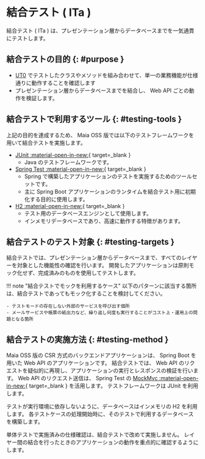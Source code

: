 # 結合テスト ( ITa )

結合テスト ( ITa ) は、プレゼンテーション層からデータベースまでを一気通貫にテストします。

## 結合テストの目的 {: #purpose }

- [UT0](unit-test.md) でテストしたクラスやメソッドを組み合わせて、単一の業務機能が仕様通りに動作することを確認します
- プレゼンテーション層からデータベースまでを結合し、 Web API ごとの動作を検証します。

## 結合テストで利用するツール {: #testing-tools }

上記の目的を達成するため、 Maia OSS 版では以下のテストフレームワークを用いて結合テストを実施します。

- [JUnit :material-open-in-new:](https://junit.org/){ target=_blank }
    - Java のテストフレームワークです。
- [Spring Test :material-open-in-new:](https://spring.pleiades.io/spring-framework/docs/current/reference/html/testing.html){ target=_blank }
    - Spring で構築したアプリケーションのテストを実施するためのツールセットです。
    - 主に Spring Boot アプリケーションのランタイムを結合テスト用に初期化する目的に使用します。
- [H2 :material-open-in-new:](https://www.h2database.com/){ target=_blank }
    - テスト用のデータベースエンジンとして使用します。
    - インメモリデータベースであり、高速に動作する特徴があります。

## 結合テストのテスト対象 {: #testing-targets }

結合テストでは、プレゼンテーション層からデータベースまで、すべてのレイヤーを対象とした機能性の確認を行います。
開発したアプリケーションは原則モック化せず、完成済みのものを使用してテストします。

!!! note "結合テストでモックを利用するケース"
    以下のパターンに該当する箇所は、結合テストであってもモック化することを検討してください。

    - テストモードの存在しない外部のサービスを呼び出す個所
    - メールサービスや帳票の紙出力など、繰り返し何度も実行することがコスト上・運用上の問題となる箇所

## 結合テストの実施方法 {: #testing-method }

Maia OSS 版の CSR 方式のバックエンドアプリケーションは、 Spring Boot を用いた Web API のアプリケーションです。
結合テストでは、 Web API のリクエストを疑似的に再現し、アプリケーションの実行とレスポンスの検証を行います。
Web API のリクエスト送信は、 Spring Test の [MockMvc :material-open-in-new:](https://spring.pleiades.io/spring-framework/docs/current/reference/html/testing.html#spring-mvc-test-framework){ target=_blank } を活用します。
テストフレームワークは JUnit を利用します。

テストが実行環境に依存しないように、データベースはインメモリの H2 を利用します。
各テストケースの処理開始時に、そのテストで利用するデータベースを構築します。

単体テストで実施済みの仕様確認は、結合テストで改めて実施しません。
レイヤー間の結合を行ったときのアプリケーションの動作を重点的に確認するようにします。
